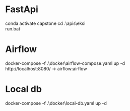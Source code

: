 # FastApi

conda activate capstone cd .\apis\eksi\
run.bat

# Airflow

docker-compose -f .\docker\airflow-compose.yaml up -d
http://localhost:8080/   -> airflow:airflow

# Local db

docker-compose -f .\docker\local-db.yaml up -d
